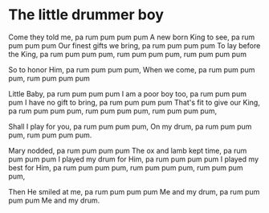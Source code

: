 # The little drummer boy

Come they told me, pa rum pum pum pum A new born King to see, pa rum pum pum pum Our finest gifts we bring, pa rum pum pum pum To lay before the King, pa rum pum pum pum, rum pum pum pum, rum pum pum pum

So to honor Him, pa rum pum pum pum, When we come, pa rum pum pum pum, rum pum pum pum

Little Baby, pa rum pum pum pum I am a poor boy too, pa rum pum pum pum I have no gift to bring, pa rum pum pum pum That's fit to give our King, pa rum pum pum pum, rum pum pum pum, rum pum pum pum,

Shall I play for you, pa rum pum pum pum, On my drum, pa rum pum pum pum, rum pum pum pum.

Mary nodded, pa rum pum pum pum The ox and lamb kept time, pa rum pum pum pum I played my drum for Him, pa rum pum pum pum I played my best for Him, pa rum pum pum pum, rum pum pum pum, rum pum pum pum,

Then He smiled at me, pa rum pum pum pum Me and my drum, pa rum pum pum pum Me and my drum.

